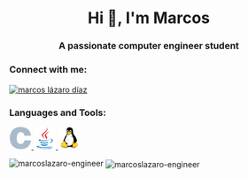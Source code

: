 <h1 align="center">Hi 👋, I'm Marcos</h1>
<h3 align="center">A passionate computer engineer student</h3>

<h3 align="left">Connect with me:</h3>
<p align="left">
<a href="https://www.linkedin.com/in/marcoslazarodiaz" target="blank"><img align="center" src="https://raw.githubusercontent.com/rahuldkjain/github-profile-readme-generator/master/src/images/icons/Social/linked-in-alt.svg" alt="marcos lázaro díaz" height="30" width="40" /></a>
</p>

<h3 align="left">Languages and Tools:</h3>
<p align="left"> <a href="https://www.cprogramming.com/" target="_blank" rel="noreferrer"> <img src="https://raw.githubusercontent.com/devicons/devicon/master/icons/c/c-original.svg" alt="c" width="40" height="40"/> </a> <a href="https://www.java.com" target="_blank" rel="noreferrer"> <img src="https://raw.githubusercontent.com/devicons/devicon/master/icons/java/java-original.svg" alt="java" width="40" height="40"/> </a> <a href="https://www.linux.org/" target="_blank" rel="noreferrer"> <img src="https://raw.githubusercontent.com/devicons/devicon/master/icons/linux/linux-original.svg" alt="linux" width="40" height="40"/> </a> </p>

<p><img align="left" src="https://github-readme-stats.vercel.app/api/top-langs?username=marcoslazaro-engineer&show_icons=true&locale=en&layout=compact" alt="marcoslazaro-engineer" /></p>

<p>&nbsp;<img align="center" src="https://github-readme-stats.vercel.app/api?username=marcoslazaro-engineer&show_icons=true&locale=en" alt="marcoslazaro-engineer" /></p>
